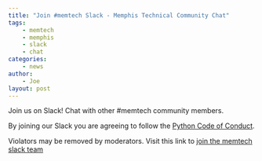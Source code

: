 ```yaml
---
title: "Join #memtech Slack - Memphis Technical Community Chat"
tags:
    - memtech
    - memphis
    - slack
    - chat
categories:
    - news
author:
    - Joe
layout: post
---
```


Join us on Slack! Chat with other #memtech community members.

By joining our Slack you are agreeing to follow the [Python Code of Conduct](https://www.python.org/psf/codeofconduct/).

Violators may be removed by moderators. Visit this link to [join the memtech slack team](https://join.slack.com/t/memtech/shared_invite/enQtNjkzNTgwNzM0MzM5LTIwYWEyZGEwYTBmNTU3MjkxNzRjZGZhYTA1MTdmYzdmZmY3YWRjY2U2YzQwNjJhMmRiOWMwZDk0ODEyMGI5OWI)
